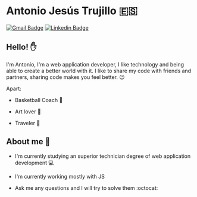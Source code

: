 # Antonio Jesús Trujillo  :es:



[![Gmail Badge](https://img.shields.io/badge/-antonio1hua@gmail.com-c14438?style=flat-square&logo=Gmail&logoColor=white&link=mailto:antonio1hua@gmail.com)](mailto:antonio1hua@gmail.com)
[![Linkedin Badge](https://img.shields.io/badge/AntonioTrujillo-blue?style=flat-square&logo=Linkedin&logoColor=white&link=https://www.linkedin.com/in/antonio-trujillo-aa74ba195/)](https://www.linkedin.com/in/antonio-trujillo-aa74ba195/) 
## Hello! :hand:

I'm Antonio, I'm a web application developer, I like technology and being able to create a better world with it.
I like to share my code with friends and partners, sharing code makes you feel better. :wink:

Apart:
- Basketball Coach :basketball:

- Art lover :art:

- Traveler :statue_of_liberty:

## About me :man:

- I'm currently studying an superior technician degree of web application development :computer:

- I'm currently working mostly with JS 

- Ask me any questions and I will try to solve them :octocat: 
